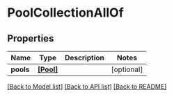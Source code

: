 # PoolCollectionAllOf

## Properties
Name | Type | Description | Notes
------------ | ------------- | ------------- | -------------
**pools** | [**[Pool]**](Pool.md) |  | [optional] 

[[Back to Model list]](../README.md#documentation-for-models) [[Back to API list]](../README.md#documentation-for-api-endpoints) [[Back to README]](../README.md)


